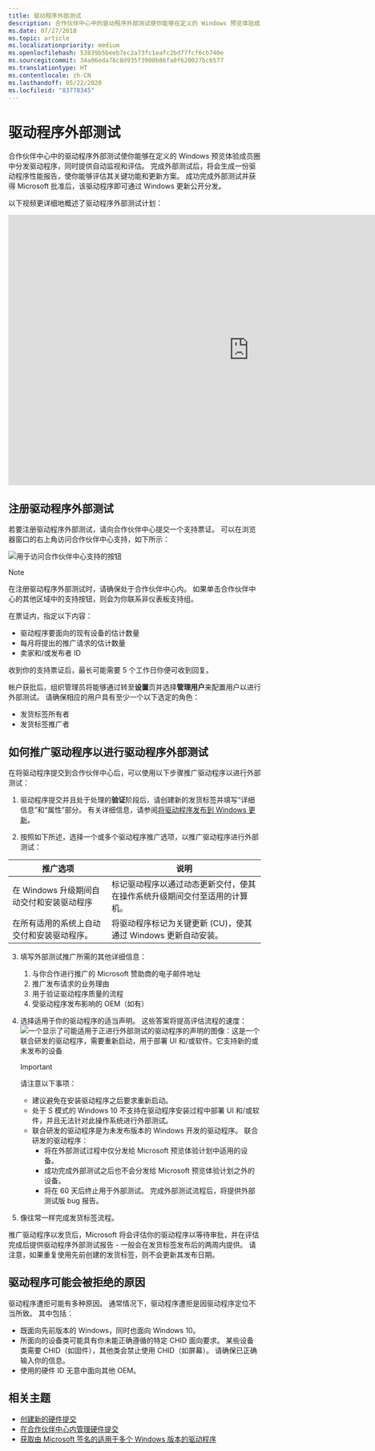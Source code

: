 ```yaml
---
title: 驱动程序外部测试
description: 合作伙伴中心中的驱动程序外部测试使你能够在定义的 Windows 预览体验成员圈中分发驱动程序，并提供自动监视和评估。
ms.date: 07/27/2018
ms.topic: article
ms.localizationpriority: medium
ms.openlocfilehash: 53839b5beeb7ec2a73fc1eafc2bd77fcf6cb740e
ms.sourcegitcommit: 34a06eda78c8d935f3900b86fa0f620027bc6577
ms.translationtype: HT
ms.contentlocale: zh-CN
ms.lasthandoff: 05/22/2020
ms.locfileid: "83778345"
---
```

# <a name="driver-flighting"></a>驱动程序外部测试

合作伙伴中心中的驱动程序外部测试使你能够在定义的 Windows 预览体验成员圈中分发驱动程序，同时提供自动监视和评估。 完成外部测试后，将会生成一份驱动程序性能报告，使你能够评估其关键功能和更新方案。 成功完成外部测试并获得 Microsoft 批准后，该驱动程序即可通过 Windows 更新公开分发。

以下视频更详细地概述了驱动程序外部测试计划：
<iframe src="https://channel9.msdn.com/Events/WinHEC/WinHEC-Online/Start-Your-Driver-Flighting-The-benefit-of-Driver-Promotion/player" width="960" height="540" allowFullScreen frameBorder="0"></iframe>

## <a name="signing-up-for-driver-flighting"></a>注册驱动程序外部测试

若要注册驱动程序外部测试，请向合作伙伴中心提交一个支持票证。 可以在浏览器窗口的右上角访问合作伙伴中心支持，如下所示：

![用于访问合作伙伴中心支持的按钮](images/support.jpg)

> [!NOTE]
> 在注册驱动程序外部测试时，请确保处于合作伙伴中心内。 如果单击合作伙伴中心的其他区域中的支持按钮，则会为你联系非仪表板支持组。

在票证内，指定以下内容：

- 驱动程序要面向的现有设备的估计数量
- 每月将提出的推广请求的估计数量
- 卖家和/或发布者 ID

收到你的支持票证后，最长可能需要 5 个工作日你便可收到回复。

帐户获批后，组织管理员将能够通过转至**设置**页并选择**管理用户**来配置用户以进行外部测试。 请确保相应的用户具有至少一个以下选定的角色：

- 发货标签所有者
- 发货标签推广者

## <a name="how-to-promote-a-driver-for-driver-flighting"></a>如何推广驱动程序以进行驱动程序外部测试

在将驱动程序提交到合作伙伴中心后，可以使用以下步骤推广驱动程序以进行外部测试：

1. 驱动程序提交并且处于处理的**验证**阶段后，请创建新的发货标签并填写“详细信息”和“属性”部分。 有关详细信息，请参阅[将驱动程序发布到 Windows 更新](https://docs.microsoft.com/windows-hardware/drivers/dashboard/publish-a-driver-to-windows-update)。

2. 按照如下所述，选择一个或多个驱动程序推广选项，以推广驱动程序进行外部测试：

|                            推广选项                             |                                                               说明                                                                |
|-------------------------------------------------------------------------|------------------------------------------------------------------------------------------------------------------------------------------|
|   在 Windows 升级期间自动交付和安装驱动程序   | 标记驱动程序以通过动态更新交付，使其在操作系统升级期间交付至适用的计算机。 |
| 在所有适用的系统上自动交付和安装驱动程序。 |                将驱动程序标记为关键更新 (CU)，使其通过 Windows 更新自动安装。                 |

3. 填写外部测试推广所需的其他详细信息：
    1. 与你合作进行推广的 Microsoft 赞助商的电子邮件地址
    2. 推广发布请求的业务理由
    3. 用于验证驱动程序质量的流程
    4. 受驱动程序发布影响的 OEM（如有）

4. 选择适用于你的驱动程序的适当声明。 这些答案将提高评估流程的速度：![一个显示了可能适用于正进行外部测试的驱动程序的声明的图像：这是一个联合研发的驱动程序，需要重新启动，用于部署 UI 和/或软件。它支持新的或未发布的设备](images/driver-flighting-statements.png)

    > [!IMPORTANT]
    > 请注意以下事项：
    > * 建议避免在安装驱动程序之后要求重新启动。 
    > * 处于 S 模式的 Windows 10 不支持在驱动程序安装过程中部署 UI 和/或软件，并且无法针对此操作系统进行外部测试。
    > * 联合研发的驱动程序是为未发布版本的 Windows 开发的驱动程序。 联合研发的驱动程序： 
    >    * 将在外部测试过程中仅分发给 Microsoft 预览体验计划中适用的设备。
    >    * 成功完成外部测试之后也不会分发给 Microsoft 预览体验计划之外的设备。
    >    * 将在 60 天后终止用于外部测试。 完成外部测试流程后，将提供外部测试版 bug 报告。 

5. 像往常一样完成发货标签流程。

推广驱动程序以发货后，Microsoft 将会评估你的驱动程序以等待审批，并在评估完成后提供驱动程序外部测试报告 - 一般会在发货标签发布后的两周内提供。 请注意，如果重复使用先前创建的发货标签，则不会更新其发布日期。

## <a name="reasons-a-driver-may-be-rejected"></a>驱动程序可能会被拒绝的原因

驱动程序遭拒可能有多种原因。 通常情况下，驱动程序遭拒是因驱动程序定位不当所致。 其中包括：

- 既面向先前版本的 Windows，同时也面向 Windows 10。
- 所面向的设备类可能具有你未能正确遵循的特定 CHID 面向要求。  某些设备类需要 CHID（如固件），其他类会禁止使用 CHID（如屏幕）。  请确保已正确输入你的信息。
- 使用的硬件 ID 无意中面向其他 OEM。

## <a name="related-topics"></a>相关主题

- [创建新的硬件提交](create-a-new-hardware-submission.md)
- [在合作伙伴中心内管理硬件提交](manage-your-hardware-submissions.md)
- [获取由 Microsoft 签名的适用于多个 Windows 版本的驱动程序](get-drivers-signed-by-microsoft-for-multiple-windows-versions.md)
